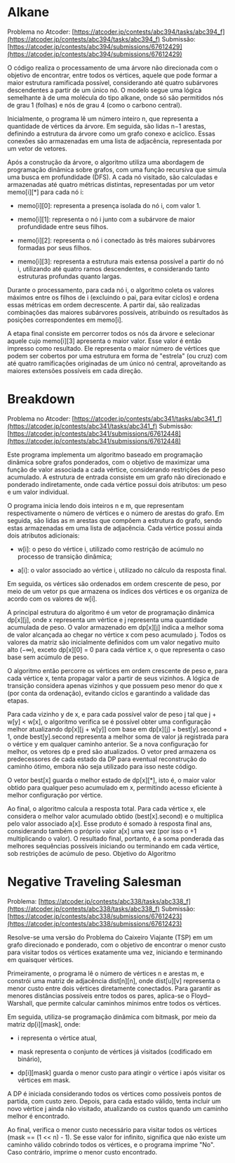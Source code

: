 # Alkane

Problema no Atcoder: [https://atcoder.jp/contests/abc394/tasks/abc394_f](https://atcoder.jp/contests/abc394/tasks/abc394_f)
Submissão: [https://atcoder.jp/contests/abc394/submissions/67612429](https://atcoder.jp/contests/abc394/submissions/67612429)

O código realiza o processamento de uma árvore não direcionada com o objetivo de encontrar, entre todos os vértices, aquele que pode formar a maior estrutura ramificada possível, considerando até quatro subárvores descendentes a partir de um único nó. O modelo segue uma lógica semelhante à de uma molécula do tipo alkane, onde só são permitidos nós de grau 1 (folhas) e nós de grau 4 (como o carbono central). 

Inicialmente, o programa lê um número inteiro n, que representa a quantidade de vértices da árvore. Em seguida, são lidas n−1 arestas, definindo a estrutura da árvore como um grafo conexo e acíclico. Essas conexões são armazenadas em uma lista de adjacência, representada por um vetor de vetores.

Após a construção da árvore, o algoritmo utiliza uma abordagem de programação dinâmica sobre grafos, com uma função recursiva que simula uma busca em profundidade (DFS). A cada nó visitado, são calculadas e armazenadas até quatro métricas distintas, representadas por um vetor memo[i][*] para cada nó i:

*  memo[i][0]: representa a presença isolada do nó i, com valor 1.

* memo[i][1]: representa o nó i junto com a subárvore de maior profundidade entre seus filhos.

* memo[i][2]: representa o nó i conectado às três maiores subárvores formadas por seus filhos.

* memo[i][3]: representa a estrutura mais extensa possível a partir do nó i, utilizando até quatro ramos descendentes, e considerando tanto estruturas profundas quanto largas.

Durante o processamento, para cada nó i, o algoritmo coleta os valores máximos entre os filhos de i (excluindo o pai, para evitar ciclos) e ordena essas métricas em ordem decrescente. A partir daí, são realizadas combinações das maiores subárvores possíveis, atribuindo os resultados às posições correspondentes em memo[i].

A etapa final consiste em percorrer todos os nós da árvore e selecionar aquele cujo memo[i][3] apresenta o maior valor. Esse valor é então impresso como resultado. Ele representa o maior número de vértices que podem ser cobertos por uma estrutura em forma de "estrela" (ou cruz) com até quatro ramificações originadas de um único nó central, aproveitando as maiores extensões possíveis em cada direção.

# Breakdown

Problema no Atcoder: [https://atcoder.jp/contests/abc341/tasks/abc341_f](https://atcoder.jp/contests/abc341/tasks/abc341_f)
Submissão: [https://atcoder.jp/contests/abc341/submissions/67612448](https://atcoder.jp/contests/abc341/submissions/67612448)

Este programa implementa um algoritmo baseado em programação dinâmica sobre grafos ponderados, com o objetivo de maximizar uma função de valor associada a cada vértice, considerando restrições de peso acumulado. A estrutura de entrada consiste em um grafo não direcionado e ponderado indiretamente, onde cada vértice possui dois atributos: um peso e um valor individual.

O programa inicia lendo dois inteiros n e m, que representam respectivamente o número de vértices e o número de arestas do grafo. Em seguida, são lidas as m arestas que compõem a estrutura do grafo, sendo estas armazenadas em uma lista de adjacência. Cada vértice possui ainda dois atributos adicionais:

* w[i]: o peso do vértice i, utilizado como restrição de acúmulo no processo de transição dinâmica;

* a[i]: o valor associado ao vértice i, utilizado no cálculo da resposta final.

Em seguida, os vértices são ordenados em ordem crescente de peso, por meio de um vetor ps que armazena os índices dos vértices e os organiza de acordo com os valores de w[i].

A principal estrutura do algoritmo é um vetor de programação dinâmica dp[x][j], onde x representa um vértice e j representa uma quantidade acumulada de peso. O valor armazenado em dp[x][j] indica a melhor soma de valor alcançada ao chegar no vértice x com peso acumulado j. Todos os valores da matriz são inicialmente definidos com um valor negativo muito alto (−∞), exceto dp[x][0] = 0 para cada vértice x, o que representa o caso base sem acúmulo de peso.

O algoritmo então percorre os vértices em ordem crescente de peso e, para cada vértice x, tenta propagar valor a partir de seus vizinhos. A lógica de transição considera apenas vizinhos y que possuem peso menor do que x (por conta da ordenação), evitando ciclos e garantindo a validade das etapas.

Para cada vizinho y de x, e para cada possível valor de peso j tal que j + w[y] < w[x], o algoritmo verifica se é possível obter uma configuração melhor atualizando dp[x][j + w[y]] com base em dp[x][j] + best[y].second + 1, onde best[y].second representa a melhor soma de valor já registrada para o vértice y em qualquer caminho anterior. Se a nova configuração for melhor, os vetores dp e pred são atualizados. O vetor pred armazena os predecessores de cada estado da DP para eventual reconstrução do caminho ótimo, embora não seja utilizado para isso neste código.

O vetor best[x] guarda o melhor estado de dp[x][*], isto é, o maior valor obtido para qualquer peso acumulado em x, permitindo acesso eficiente à melhor configuração por vértice.

Ao final, o algoritmo calcula a resposta total. Para cada vértice x, ele considera o melhor valor acumulado obtido (best[x].second) e o multiplica pelo valor associado a[x]. Esse produto é somado à resposta final ans, considerando também o próprio valor a[x] uma vez (por isso o +1 multiplicando o valor). O resultado final, portanto, é a soma ponderada das melhores sequências possíveis iniciando ou terminando em cada vértice, sob restrições de acúmulo de peso.
Objetivo do Algoritmo

# Negative Traveling Salesman

Problema: [https://atcoder.jp/contests/abc338/tasks/abc338_f](https://atcoder.jp/contests/abc338/tasks/abc338_f)
Submissão: [https://atcoder.jp/contests/abc338/submissions/67612423](https://atcoder.jp/contests/abc338/submissions/67612423)

Resolve-se uma versão do Problema do Caixeiro Viajante (TSP) em um grafo direcionado e ponderado, com o objetivo de encontrar o menor custo para visitar todos os vértices exatamente uma vez, iniciando e terminando em quaisquer vértices.

Primeiramente, o programa lê o número de vértices n e arestas m, e constrói uma matriz de adjacência dist[n][n], onde dist[u][v] representa o menor custo entre dois vértices diretamente conectados. Para garantir as menores distâncias possíveis entre todos os pares, aplica-se o Floyd–Warshall, que permite calcular caminhos mínimos entre todos os vértices.

Em seguida, utiliza-se programação dinâmica com bitmask, por meio da matriz dp[i][mask], onde:

* i representa o vértice atual,

* mask representa o conjunto de vértices já visitados (codificado em binário),

* dp[i][mask] guarda o menor custo para atingir o vértice i após visitar os vértices em mask.

A DP é iniciada considerando todos os vértices como possíveis pontos de partida, com custo zero. Depois, para cada estado válido, tenta incluir um novo vértice j ainda não visitado, atualizando os custos quando um caminho melhor é encontrado.

Ao final, verifica o menor custo necessário para visitar todos os vértices (mask == (1 << n) - 1). Se esse valor for infinito, significa que não existe um caminho válido cobrindo todos os vértices, e o programa imprime "No". Caso contrário, imprime o menor custo encontrado.